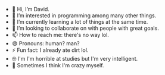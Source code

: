 - 👋 Hi, I’m David.
- 👀 I’m interested in programming among many other things.
- 🌱 I’m currently learning a lot of things at the same time.
- 💞️ I’m looking to collaborate on with people with great goals.
- 📫 How to reach me: there's no way lol.
- 😄 Pronouns: human? man?
- ⚡ Fun fact: I already ate dirt lol.
- 🤓 I'm I'm horrible at studies but I'm very intelligent.
- 🤡 Sometimes I think I'm crazy myself.
  
<!---
david-ainjw-19/david-ainjw-19 is a ✨ special ✨ repository because its `README.md` (this file) appears on your GitHub profile.
You can click the Preview link to take a look at your changes.
--->
